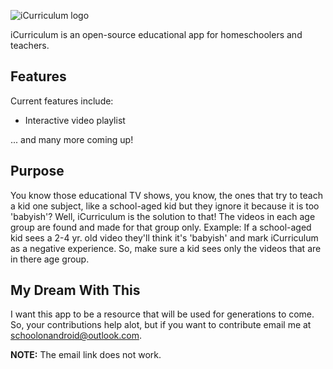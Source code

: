 ![iCurriculum logo](http://i1055.photobucket.com/albums/s511/christiancoate/coollogo_com-11081077_zps67dca899.png)


iCurriculum is an open-source educational app for homeschoolers and teachers.
## Features
Current features include:


* Interactive video playlist


... and many more coming up!


## Purpose
You know those educational TV shows, you know, the ones that try to teach a kid one subject, like a school-aged kid but they ignore it because it is too 'babyish'? Well, iCurriculum is the solution to that! The videos in each age group are found and made for that group only. Example: If a school-aged kid sees a 2-4 yr. old video they'll think it's 'babyish' and mark iCurriculum as a negative experience. So, make sure a kid sees only the videos that are in there age group.


## My Dream With This
I want this app to be a resource that will be used for generations to come. So, your contributions help alot, but if you want to contribute email me at schoolonandroid@outlook.com.


**NOTE:** The email link does not work.
